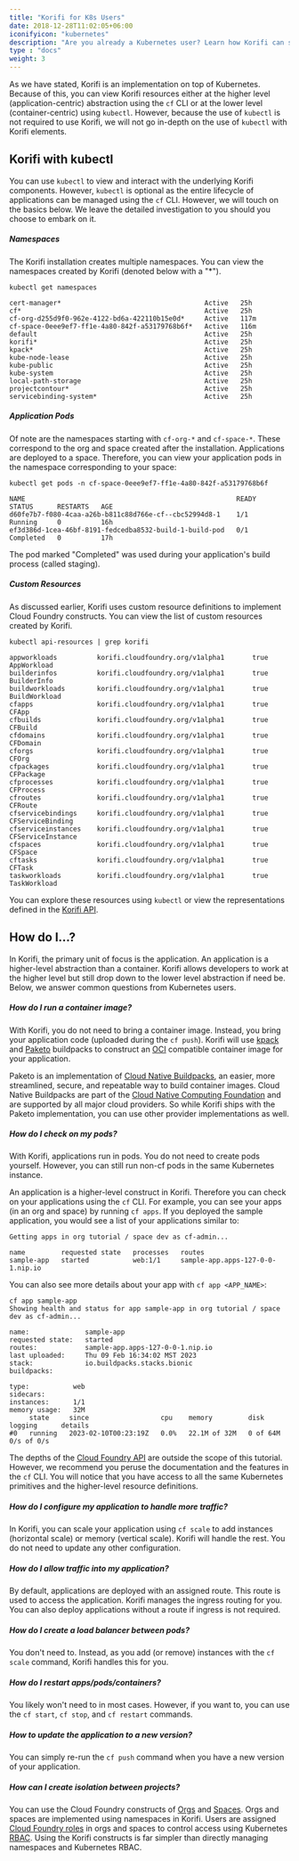 ```yaml
---
title: "Korifi for K8s Users"
date: 2018-12-28T11:02:05+06:00
iconifyicon: "kubernetes"
description: "Are you already a Kubernetes user? Learn how Korifi can simplify the deployment and management of applications on Kubernetes."
type : "docs"
weight: 3
---
```


As we have stated, Korifi is an implementation on top of Kubernetes. Because of this, you can view Korifi resources either at the higher level (application-centric) abstraction using the `cf` CLI or at the lower level (container-centric) using `kubectl`. However, because the use of `kubectl` is not required to use Korifi, we will not go in-depth on the use of `kubectl` with Korifi elements.

## Korifi with kubectl

You can use `kubectl` to view and interact with the underlying Korifi components. However, `kubectl` is optional as the entire lifecycle of applications can be managed using the `cf` CLI. However, we will touch on the basics below. We leave the detailed investigation to you should you choose to embark on it.

##### Namespaces

The Korifi installation creates multiple namespaces. You can view the namespaces created by Korifi (denoted below with a "*").

```
kubectl get namespaces

cert-manager*                                    Active   25h
cf*                                              Active   25h
cf-org-d255d9f0-962e-4122-bd6a-422110b15e0d*     Active   117m
cf-space-0eee9ef7-ff1e-4a80-842f-a53179768b6f*   Active   116m
default                                          Active   25h
korifi*                                          Active   25h
kpack*                                           Active   25h
kube-node-lease                                  Active   25h
kube-public                                      Active   25h
kube-system                                      Active   25h
local-path-storage                               Active   25h
projectcontour*                                  Active   25h
servicebinding-system*                           Active   25h
```

##### Application Pods

Of note are the namespaces starting with `cf-org-*` and `cf-space-*`. These correspond to the org and space created after the installation. Applications are deployed to a space. Therefore, you can view your application pods in the namespace corresponding to your space:

```
kubectl get pods -n cf-space-0eee9ef7-ff1e-4a80-842f-a53179768b6f

NAME                                                     READY   STATUS      RESTARTS   AGE
d60fe7b7-f080-4caa-a26b-b811c88d766e-cf--cbc52994d8-1    1/1     Running     0          16h
ef3d386d-1cea-46bf-8191-fedcedba8532-build-1-build-pod   0/1     Completed   0          17h
```

The pod marked "Completed" was used during your application's build process (called staging).

##### Custom Resources

As discussed earlier, Korifi uses custom resource definitions to implement Cloud Foundry constructs. You can view the list of custom resources created by Korifi.

```
kubectl api-resources | grep korifi

appworkloads          korifi.cloudfoundry.org/v1alpha1       true         AppWorkload
builderinfos          korifi.cloudfoundry.org/v1alpha1       true         BuilderInfo
buildworkloads        korifi.cloudfoundry.org/v1alpha1       true         BuildWorkload
cfapps                korifi.cloudfoundry.org/v1alpha1       true         CFApp
cfbuilds              korifi.cloudfoundry.org/v1alpha1       true         CFBuild
cfdomains             korifi.cloudfoundry.org/v1alpha1       true         CFDomain
cforgs                korifi.cloudfoundry.org/v1alpha1       true         CFOrg
cfpackages            korifi.cloudfoundry.org/v1alpha1       true         CFPackage
cfprocesses           korifi.cloudfoundry.org/v1alpha1       true         CFProcess
cfroutes              korifi.cloudfoundry.org/v1alpha1       true         CFRoute
cfservicebindings     korifi.cloudfoundry.org/v1alpha1       true         CFServiceBinding
cfserviceinstances    korifi.cloudfoundry.org/v1alpha1       true         CFServiceInstance
cfspaces              korifi.cloudfoundry.org/v1alpha1       true         CFSpace
cftasks               korifi.cloudfoundry.org/v1alpha1       true         CFTask
taskworkloads         korifi.cloudfoundry.org/v1alpha1       true         TaskWorkload
```

You can explore these resources using `kubectl` or view the representations defined in the [Korifi API](https://github.com/cloudfoundry/korifi/blob/main/docs/api.md).

## How do I...?

In Korifi, the primary unit of focus is the application. An application is a higher-level abstraction than a container. Korifi allows developers to work at the higher level but still drop down to the lower level abstraction if need be. Below, we answer common questions from Kubernetes users.

##### How do I run a container image?

With Korifi, you do not need to bring a container image. Instead, you bring your application code (uploaded during the `cf push`). Korifi will use [kpack](https://github.com/pivotal/kpack) and [Paketo](https://paketo.io) buildpacks to construct an [OCI](https://opencontainers.org/about/overview/) compatible container image for your application.

Paketo is an implementation of [Cloud Native Buildpacks](https://buildpacks.io), an easier, more streamlined, secure, and repeatable way to build container images. Cloud Native Buildpacks are part of the [Cloud Native Computing Foundation](https://cncf.io) and are supported by all major cloud providers. So while Korifi ships with the Paketo implementation, you can use other provider implementations as well.

##### How do I check on my pods?

With Korifi, applications run in pods. You do not need to create pods yourself. However, you can still run non-cf pods in the same Kubernetes instance.

An application is a higher-level construct in Korifi. Therefore you can check on your applications using the `cf` CLI. For example, you can see your apps (in an org and space) by running `cf apps`. If you deployed the sample application, you would see a list of your applications similar to:

```
Getting apps in org tutorial / space dev as cf-admin...

name         requested state   processes   routes
sample-app   started           web:1/1     sample-app.apps-127-0-0-1.nip.io
```

You can also see more details about your app with `cf app <APP_NAME>`:

```
cf app sample-app
Showing health and status for app sample-app in org tutorial / space dev as cf-admin...

name:              sample-app
requested state:   started
routes:            sample-app.apps-127-0-0-1.nip.io
last uploaded:     Thu 09 Feb 16:34:02 MST 2023
stack:             io.buildpacks.stacks.bionic
buildpacks:

type:           web
sidecars:
instances:      1/1
memory usage:   32M
     state     since                  cpu    memory         disk       logging      details
#0   running   2023-02-10T00:23:19Z   0.0%   22.1M of 32M   0 of 64M   0/s of 0/s
```

The depths of the [Cloud Foundry API](https://github.com/cloudfoundry/korifi/blob/main/docs/api.md) are outside the scope of this tutorial. However, we recommend you peruse the documentation and the features in the `cf` CLI. You will notice that you have access to all the same Kubernetes primitives and the higher-level resource definitions.

##### How do I configure my application to handle more traffic?

In Korifi, you can scale your application using `cf scale` to add instances (horizontal scale) or memory (vertical scale). Korifi will handle the rest. You do not need to update any other configuration.

##### How do I allow traffic into my application?

By default, applications are deployed with an assigned route. This route is used to access the application. Korifi manages the ingress routing for you. You can also deploy applications without a route if ingress is not required.

##### How do I create a load balancer between pods?

You don't need to. Instead, as you add (or remove) instances with the `cf scale` command, Korifi handles this for you.

##### How do I restart apps/pods/containers?

You likely won't need to in most cases. However, if you want to, you can use the `cf start`, `cf stop`, and `cf restart` commands.

##### How to update the application to a new version?

You can simply re-run the `cf push` command when you have a new version of your application.

##### How can I create isolation between projects?

You can use the Cloud Foundry constructs of [Orgs](https://docs.cloudfoundry.org/concepts/roles.html#orgs) and [Spaces](https://docs.cloudfoundry.org/concepts/roles.html#spaces). Orgs and spaces are implemented using namespaces in Korifi. Users are assigned [Cloud Foundry roles](https://docs.cloudfoundry.org/concepts/roles.html#roles) in orgs and spaces to control access using Kubernetes [RBAC](). Using the Korifi constructs is far simpler than directly managing namespaces and Kubernetes RBAC.
